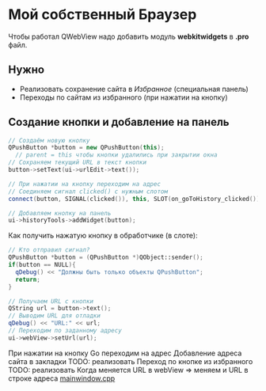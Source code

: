 ﻿Мой собственный Браузер
=======================

Чтобы работал QWebView надо добавить модуль **webkitwidgets** в **.pro** файл.

Нужно
-----
* Реализовать сохранение сайта в *Избранное* (специальная панель)
* Переходы по сайтам из избранного (при нажатии на кнопку)

Создание кнопки и добавление на панель
--------------------------------------
``` cpp
// Создаём новую кнопку
QPushButton *button = new QPushButton(this);
  // parent = this чтобы кнопки удалились при закрытии окна
// Сохраняем текущий URL в текст кнопки
button->setText(ui->urlEdit->text());

// При нажатии на кнопку переходим на адрес
// Соединяем сигнал clicked() с нужным слотом
connect(button, SIGNAL(clicked()), this, SLOT(on_goToHistory_clicked()));

// Добавляем кнопку на панель
ui->historyTools->addWidget(button);
```

Как получить нажатую кнопку в обработчике (в слоте):
``` cpp
// Кто отправил сигнал?
QPushButton *button = (QPushButton *)QObject::sender();
if(button == NULL){
  qDebug() << "Должны быть только объекты QPushButton";
  return;
}

// Получаем URL с кнопки
QString url = button->text();
// Выводим URL для отладки
qDebug() << "URL:" << url;
// Переходим по заданному адресу
ui->webView->setUrl(url);
```


При нажатии на кнопку Go переходим на адрес
Добавление адреса сайта в закладки
TODO: реализовать
Переход по кнопке из избранного
TODO: реализовать
Когда меняется URL в webView => меняем и URL в строке адреса
[mainwindow.cpp](mainwindow.cpp)

